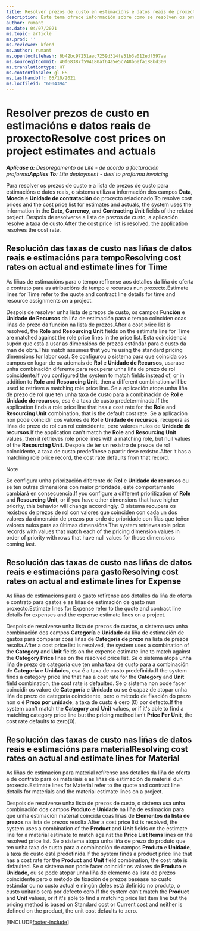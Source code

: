 ```yaml
---
title: Resolver prezos de custo en estimacións e datos reais de proxecto
description: Este tema ofrece información sobre como se resolven os prezos de custo das estimacións e dos datos reais do proxecto.
author: rumant
ms.date: 04/07/2021
ms.topic: article
ms.prod: ''
ms.reviewer: kfend
ms.author: rumant
ms.openlocfilehash: 6b42bc97251aec7259d314fe51b3a012edf597aa
ms.sourcegitcommit: 40f68387f594180af64a5e5c748b6efa188bd300
ms.translationtype: HT
ms.contentlocale: gl-ES
ms.lasthandoff: 05/10/2021
ms.locfileid: "6004394"
---
```

# <a name="resolve-cost-prices-on-project-estimates-and-actuals"></a><span data-ttu-id="94c58-103">Resolver prezos de custo en estimacións e datos reais de proxecto</span><span class="sxs-lookup"><span data-stu-id="94c58-103">Resolve cost prices on project estimates and actuals</span></span> 

<span data-ttu-id="94c58-104">_**Aplícase a:** Despregamento de Lite - de acordo a facturación proforma_</span><span class="sxs-lookup"><span data-stu-id="94c58-104">_**Applies To:** Lite deployment - deal to proforma invoicing_</span></span>

<span data-ttu-id="94c58-105">Para resolver os prezos de custo e a lista de prezos de custo para estimacións e datos reais, o sistema utiliza a información dos campos **Data**, **Moeda** e **Unidade de contratación** do proxecto relacionado.</span><span class="sxs-lookup"><span data-stu-id="94c58-105">To resolve cost prices and the cost price list for estimates and actuals, the system uses the information in the **Date**, **Currency**, and **Contracting Unit** fields of the related project.</span></span> <span data-ttu-id="94c58-106">Despois de resolverse a lista de prezos de custo, a aplicación resolve a taxa de custo.</span><span class="sxs-lookup"><span data-stu-id="94c58-106">After the cost price list is resolved, the application resolves the cost rate.</span></span>

## <a name="resolving-cost-rates-on-actual-and-estimate-lines-for-time"></a><span data-ttu-id="94c58-107">Resolución das taxas de custo nas liñas de datos reais e estimacións para tempo</span><span class="sxs-lookup"><span data-stu-id="94c58-107">Resolving cost rates on actual and estimate lines for Time</span></span>

<span data-ttu-id="94c58-108">As liñas de estimacións para o tempo refírense aos detalles da liña de oferta e contrato para as atribucións de tempo e recursos nun proxecto.</span><span class="sxs-lookup"><span data-stu-id="94c58-108">Estimate lines for Time refer to the quote and contract line details for time and resource assignments on a project.</span></span>

<span data-ttu-id="94c58-109">Despois de resolver unha lista de prezos de custo, os campos **Función** e **Unidade de Recursos** da liña de estimación para o tempo coinciden coas liñas de prezo da función na lista de prezos.</span><span class="sxs-lookup"><span data-stu-id="94c58-109">After a cost price list is resolved, the **Role** and **Resourcing Unit** fields on the estimate line for Time are matched against the role price lines in the price list.</span></span> <span data-ttu-id="94c58-110">Esta coincidencia supón que está a usar as dimensións de prezos estándar para o custo da man de obra.</span><span class="sxs-lookup"><span data-stu-id="94c58-110">This match assumes that you're using the standard pricing dimensions for labor cost.</span></span> <span data-ttu-id="94c58-111">Se configurou o sistema para que coincida cos campos en lugar de ou ademais de **Rol** e **Unidade de Recursos**, usarase unha combinación diferente para recuperar unha liña de prezo de rol coincidente.</span><span class="sxs-lookup"><span data-stu-id="94c58-111">If you configured the system to match fields instead of, or in addition to **Role** and **Resourcing Unit**, then a different combination will be used to retrieve a matching role price line.</span></span> <span data-ttu-id="94c58-112">Se a aplicación atopa unha liña de prezo de rol que ten unha taxa de custo para a combinación de **Rol** e **Unidade de recursos**, esa é a taxa de custo predeterminada.</span><span class="sxs-lookup"><span data-stu-id="94c58-112">If the application finds a role price line that has a cost rate for the **Role** and **Resourcing Unit** combination, that is the default cost rate.</span></span> <span data-ttu-id="94c58-113">Se a aplicación non pode coincidir cos valores de **Rol** e **Unidade de recursos**, recupera as liñas de prezo de rol cun rol coincidente, pero valores nulos de **Unidade de recursos**.</span><span class="sxs-lookup"><span data-stu-id="94c58-113">If the application can't match the **Role** and **Resourcing Unit** values, then it retrieves role price lines with a matching role, but null values of the **Resourcing Unit**.</span></span> <span data-ttu-id="94c58-114">Despois de ter un rexistro de prezos de rol coincidente, a taxa de custo predefínese a partir dese rexistro.</span><span class="sxs-lookup"><span data-stu-id="94c58-114">After it has a matching role price record, the cost rate defaults from that record.</span></span> 

> [!NOTE]
> <span data-ttu-id="94c58-115">Se configura unha priorización diferente de **Rol** e **Unidade de recursos** ou se ten outras dimensións con maior prioridade, este comportamento cambiará en consecuencia.</span><span class="sxs-lookup"><span data-stu-id="94c58-115">If you configure a different prioritization of **Role** and **Resourcing Unit**, or if you have other dimensions that have higher priority, this behavior will change accordingly.</span></span> <span data-ttu-id="94c58-116">O sistema recupera os rexistros de prezos de rol con valores que coinciden con cada un dos valores da dimensión de prezos por orde de prioridade con filas que teñen valores nulos para as últimas dimensións.</span><span class="sxs-lookup"><span data-stu-id="94c58-116">The system retrieves role price records with values that match each of the pricing dimension values in order of priority with rows that have null values for those dimensions coming last.</span></span>

## <a name="resolving-cost-rates-on-actual-and-estimate-lines-for-expense"></a><span data-ttu-id="94c58-117">Resolución das taxas de custo nas liñas de datos reais e estimacións para gasto</span><span class="sxs-lookup"><span data-stu-id="94c58-117">Resolving cost rates on actual and estimate lines for Expense</span></span>

<span data-ttu-id="94c58-118">As liñas de estimacións para o gasto refírense aos detalles da liña de oferta e contrato para gastos e as liñas de estimación de gasto nun proxecto.</span><span class="sxs-lookup"><span data-stu-id="94c58-118">Estimate lines for Expense refer to the quote and contract line details for expenses and the expense estimate lines on a project.</span></span>

<span data-ttu-id="94c58-119">Despois de resolverse unha lista de prezos de custos, o sistema usa unha combinación dos campos **Categoría** e **Unidade** da liña de estimación de gastos para comparar coas liñas de **Categoría de prezo** na lista de prezos resolta.</span><span class="sxs-lookup"><span data-stu-id="94c58-119">After a cost price list is resolved, the system uses a combination of the **Category** and **Unit** fields on the expense estimate line to match against the **Category Price** lines on the resolved price list.</span></span> <span data-ttu-id="94c58-120">Se o sistema atopa unha liña de prezo de categoría que ten unha taxa de custo para a combinación de **Categoría** e **Unidades**, esa é a taxa de custo predefinida.</span><span class="sxs-lookup"><span data-stu-id="94c58-120">If the system finds a category price line that has a cost rate for the **Category** and **Unit** field combination, the cost rate is defaulted.</span></span> <span data-ttu-id="94c58-121">Se o sistema non pode facer coincidir os valore de **Categoría** e **Unidade** ou se é capaz de atopar unha liña de prezo de categoría coincidente, pero o método de fixación do prezo non o é **Prezo por unidade**, a taxa de custo é cero (0) por defecto.</span><span class="sxs-lookup"><span data-stu-id="94c58-121">If the system can't match the **Category** and **Unit** values, or if it's able to find a matching category price line but the pricing method isn't **Price Per Unit**, the cost rate defaults to zero(0).</span></span>

## <a name="resolving-cost-rates-on-actual-and-estimate-lines-for-material"></a><span data-ttu-id="94c58-122">Resolución das taxas de custo nas liñas de datos reais e estimacións para material</span><span class="sxs-lookup"><span data-stu-id="94c58-122">Resolving cost rates on actual and estimate lines for Material</span></span>

<span data-ttu-id="94c58-123">As liñas de estimación para material refírense aos detalles da liña de oferta e de contrato para os materiais e as liñas de estimación de material dun proxecto.</span><span class="sxs-lookup"><span data-stu-id="94c58-123">Estimate lines for Material refer to the quote and contract line details for materials and the material estimate lines on a project.</span></span>

<span data-ttu-id="94c58-124">Despois de resolverse unha lista de prezos de custo, o sistema usa unha combinación dos campos **Produto** e **Unidade** na liña de estimación para que unha estimación material coincida coas liñas de **Elementos da lista de prezos** na lista de prezos resolta.</span><span class="sxs-lookup"><span data-stu-id="94c58-124">After a cost price list is resolved, the system uses a combination of the **Product** and **Unit** fields on the estimate line for a material estimate to match against the **Price List Items** lines on the resolved price list.</span></span> <span data-ttu-id="94c58-125">Se o sistema atopa unha liña de prezo do produto que ten unha taxa de custo para a combinación de campos **Produto** e **Unidade**, a taxa de custo está predefinida.</span><span class="sxs-lookup"><span data-stu-id="94c58-125">If the system finds a product price line that has a cost rate for the **Product** and **Unit** field combination, the cost rate is defaulted.</span></span> <span data-ttu-id="94c58-126">Se o sistema non pode facer coincidir os valores de **Produto** e **Unidade**, ou se pode atopar unha liña de elemento da lista de prezos coincidente pero o método de fixación de prezos baséase no custo estándar ou no custo actual e ningún deles está definido no produto, o custo unitario será por defecto cero.</span><span class="sxs-lookup"><span data-stu-id="94c58-126">If the system can't match the **Product** and **Unit** values, or if it's able to find a matching price list item line but the pricing method is based on Standard cost or Current cost and neither is defined on the product, the unit cost defaults to zero.</span></span>


[!INCLUDE[footer-include](../../includes/footer-banner.md)]
